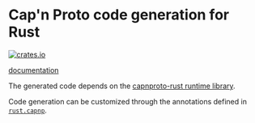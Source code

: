 # Cap'n Proto code generation for Rust

[![crates.io](http://meritbadge.herokuapp.com/capnpc)](https://crates.io/crates/capnpc)

[documentation](https://docs.capnproto-rust.org/capnpc/)

The generated code depends on the [capnproto-rust runtime library](https://github.com/dwrensha/capnproto-rust).

Code generation can be customized through the annotations defined in [`rust.capnp`](rust.capnp).
